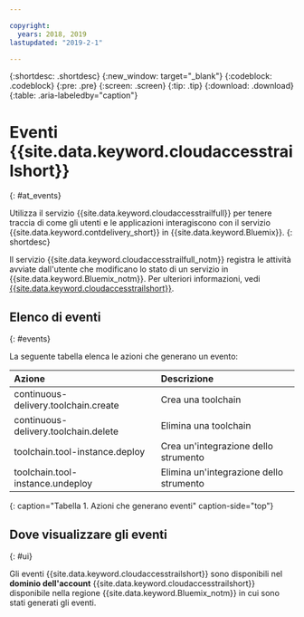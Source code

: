 ```yaml
---

copyright:
  years: 2018, 2019
lastupdated: "2019-2-1"

---
```


{:shortdesc: .shortdesc}
{:new_window: target="_blank"}
{:codeblock: .codeblock}
{:pre: .pre}
{:screen: .screen}
{:tip: .tip}
{:download: .download}
{:table: .aria-labeledby="caption"}

<!-- Name your file `at-events.md` and include it in the Reference nav group in your toc file. -->

# Eventi {{site.data.keyword.cloudaccesstrailshort}}
{: #at_events}

Utilizza il servizio {{site.data.keyword.cloudaccesstrailfull}} per tenere traccia di come gli utenti e le applicazioni interagiscono con il servizio {{site.data.keyword.contdelivery_short}} in {{site.data.keyword.Bluemix}}. 
{: shortdesc}

Il servizio {{site.data.keyword.cloudaccesstrailfull_notm}} registra le attività avviate dall'utente che modificano lo stato di un servizio in {{site.data.keyword.Bluemix_notm}}. Per ulteriori informazioni, vedi [{{site.data.keyword.cloudaccesstrailshort}}](/docs/services/cloud-activity-tracker?topic=cloud-activity-tracker-getting-started-with-cla).

<!-- You can create different sections to group events by area. -->

## Elenco di eventi
{: #events}

La seguente tabella elenca le azioni che generano un evento:

| Azione | Descrizione | 
|:-----------------|:-----------------|
| continuous-delivery.toolchain.create | Crea una toolchain | 
| continuous-delivery.toolchain.delete | Elimina una toolchain |
| toolchain.tool-instance.deploy | Crea un'integrazione dello strumento |
| toolchain.tool-instance.undeploy | Elimina un'integrazione dello strumento |
{: caption="Tabella 1. Azioni che generano eventi" caption-side="top"}

## Dove visualizzare gli eventi
{: #ui}

<!-- Option 2: Add the following sentence if your service sends events to the account domain. -->

Gli eventi {{site.data.keyword.cloudaccesstrailshort}} sono disponibili nel **dominio dell'account** {{site.data.keyword.cloudaccesstrailshort}} disponibile nella regione {{site.data.keyword.Bluemix_notm}} in cui sono stati generati gli eventi.

